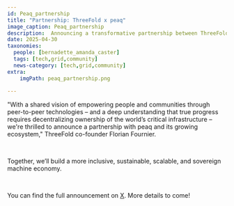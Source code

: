 ```yaml
---
id: Peaq_partnership
title: "Partnership: ThreeFold x peaq"
image_caption: Peaq_partnership
description:  Announcing a transformative partnership between ThreeFold and peaq to advance a decentralized, sustainable machine economy.
date: 2025-04-30
taxonomies:
  people: [bernadette_amanda_caster]
  tags: [tech,grid,community]
  news-category: [tech,grid,community]
extra:
    imgPath: peaq_partnership.png
    
---
```


"With a shared vision of empowering people and communities through peer-to-peer technologies – and a deep understanding that true progress requires decentralizing ownership of the world’s critical infrastructure – we're thrilled to announce a partnership with peaq and its growing ecosystem," ThreeFold co-founder Florian Fournier.

<br/>

Together, we’ll build a more inclusive, sustainable, scalable, and sovereign machine economy.

<br/>

You can find the full announcement on [X](https://x.com/threefold_io/status/1917558741920059651). More details to come!
